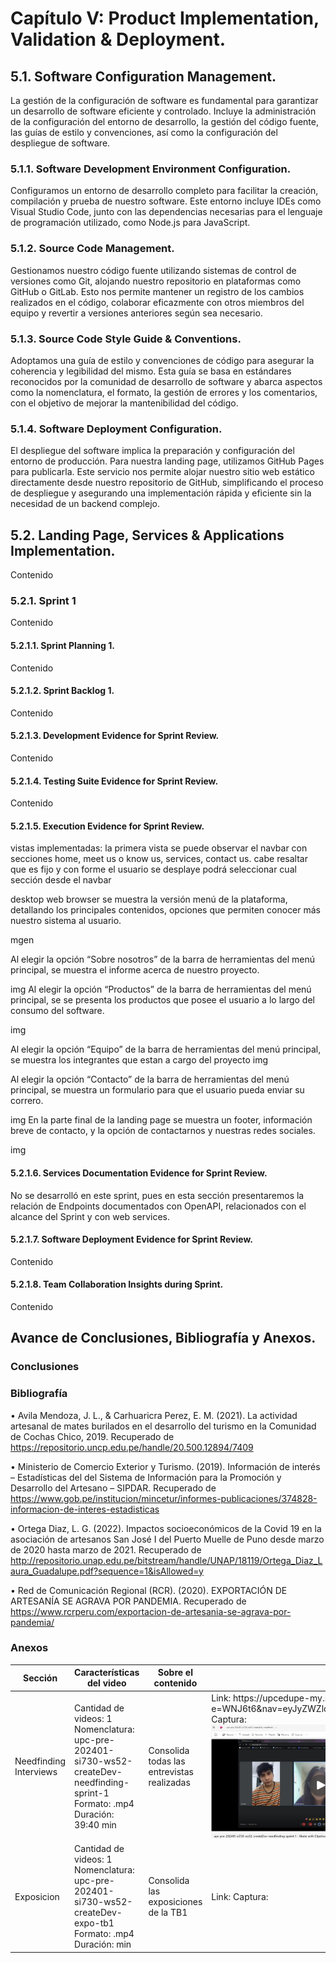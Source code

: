 # Capítulo V: Product Implementation, Validation & Deployment.

## 5.1. Software Configuration Management. 

La gestión de la configuración de software es fundamental para garantizar un desarrollo de software eficiente y controlado. Incluye la administración de la configuración del entorno de desarrollo, la gestión del código fuente, las guías de estilo y convenciones, así como la configuración del despliegue de software.

### 5.1.1. Software Development Environment Configuration.

Configuramos un entorno de desarrollo completo para facilitar la creación, compilación y prueba de nuestro software. Este entorno incluye IDEs como Visual Studio Code, junto con las dependencias necesarias para el lenguaje de programación utilizado, como Node.js para JavaScript.

### 5.1.2. Source Code Management.

Gestionamos nuestro código fuente utilizando sistemas de control de versiones como Git, alojando nuestro repositorio en plataformas como GitHub o GitLab. Esto nos permite mantener un registro de los cambios realizados en el código, colaborar eficazmente con otros miembros del equipo y revertir a versiones anteriores según sea necesario.

### 5.1.3. Source Code Style Guide & Conventions.

Adoptamos una guía de estilo y convenciones de código para asegurar la coherencia y legibilidad del mismo. Esta guía se basa en estándares reconocidos por la comunidad de desarrollo de software y abarca aspectos como la nomenclatura, el formato, la gestión de errores y los comentarios, con el objetivo de mejorar la mantenibilidad del código.

### 5.1.4. Software Deployment Configuration.

El despliegue del software implica la preparación y configuración del entorno de producción. Para nuestra landing page, utilizamos GitHub Pages para publicarla. Este servicio nos permite alojar nuestro sitio web estático directamente desde nuestro repositorio de GitHub, simplificando el proceso de despliegue y asegurando una implementación rápida y eficiente sin la necesidad de un backend complejo.

## 5.2. Landing Page, Services & Applications Implementation.

Contenido

### 5.2.1. Sprint 1

Contenido

#### 5.2.1.1. Sprint Planning 1.

Contenido

#### 5.2.1.2. Sprint Backlog 1.

Contenido

#### 5.2.1.3. Development Evidence for Sprint Review.

Contenido

#### 5.2.1.4. Testing Suite Evidence for Sprint Review.

Contenido

#### 5.2.1.5. Execution Evidence for Sprint Review.
vistas implementadas: la primera vista se puede observar el navbar con secciones home, meet us o know us, services, contact us. cabe resaltar que es fijo y con forme el usuario se desplaye podrá seleccionar cual sección desde el navbar

desktop web browser se muestra la versión menú de la plataforma, detallando los principales contenidos, opciones que permiten conocer más nuestro sistema al usuario.

mgen

Al elegir la opción “Sobre nosotros” de la barra de herramientas del menú principal, se muestra  el informe  acerca de nuestro proyecto.

img
Al elegir la opción “Productos” de la barra de herramientas del menú principal, se se presenta los productos que posee el usuario a lo largo del consumo del software.

img

Al elegir la opción “Equipo” de la barra de herramientas del menú principal, se muestra  los integrantes que estan a cargo del proyecto
img


Al elegir la opción “Contacto” de la barra de herramientas del menú principal, se muestra  un formulario para que el usuario pueda enviar su correro.

img
En la parte final de la landing page se muestra un footer, información breve de contacto, y la opción de contactarnos y nuestras redes sociales.

img

#### 5.2.1.6. Services Documentation Evidence for Sprint Review.

No se desarrolló en este sprint, pues en esta sección presentaremos la relación de Endpoints documentados con OpenAPI, relacionados con el alcance del Sprint y con web services.


#### 5.2.1.7. Software Deployment Evidence for Sprint Review.

Contenido

#### 5.2.1.8. Team Collaboration Insights during Sprint.

Contenido

## Avance de Conclusiones, Bibliografía y Anexos.

### **Conclusiones**
  
### **Bibliografía**

•	Avila Mendoza, J. L., & Carhuaricra Perez, E. M. (2021). La actividad artesanal de mates burilados en el desarrollo del turismo en la Comunidad de Cochas Chico, 2019. Recuperado de https://repositorio.uncp.edu.pe/handle/20.500.12894/7409 

•	Ministerio de Comercio Exterior y Turismo. (2019). Información de interés – Estadísticas del del Sistema de Información para la Promoción y Desarrollo del Artesano – SIPDAR. Recuperado de https://www.gob.pe/institucion/mincetur/informes-publicaciones/374828-informacion-de-interes-estadisticas 

•	Ortega Diaz, L. G. (2022). Impactos socioeconómicos de la Covid 19 en la asociación de artesanos San José I del Puerto Muelle de Puno desde marzo de 2020 hasta marzo de 2021.
Recuperado de http://repositorio.unap.edu.pe/bitstream/handle/UNAP/18119/Ortega_Diaz_Laura_Guadalupe.pdf?sequence=1&isAllowed=y 

•	Red de Comunicación Regional (RCR). (2020). EXPORTACIÓN DE ARTESANÍA SE AGRAVA POR PANDEMIA. 
Recuperado de https://www.rcrperu.com/exportacion-de-artesania-se-agrava-por-pandemia/  

### **Anexos**

<table>
        <thead>
            <tr>
                <th>Sección</th>
                <th>Características del video</th>
                <th>Sobre el contenido</th>
                <th>Integración y entrega</th>
            </tr>
        </thead>
        <tbody>
            <tr>
                <td>Needfinding Interviews</td>
                <td>Cantidad de videos: 1 <br> 
                  Nomenclatura: upc-pre-202401-si730-ws52-createDev-needfinding-sprint-1 <br>
                  Formato: .mp4 <br>
                  Duración: 39:40 min </td>
                <td>Consolida todas las entrevistas realizadas</td>
                <td>Link: https://upcedupe-my.sharepoint.com/:v:/g/personal/u202118315_upc_edu_pe/EURwPZ16EXFKuMV6gNK0DAcBU3VkwPiEbiXSTPht833V-w?e=WNJ6t6&nav=eyJyZWZlcnJhbEluZm8iOnsicmVmZXJyYWxBcHAiOiJTdHJlYW1XZWJBcHAiLCJyZWZlcnJhbFZpZXciOiJTaGFyZURpYWxvZy1MaW5rIiwicmVmZXJyYWxBcHBQbGF0Zm9ybSI6IldlYiIsInJlZmVycmFsTW9kZSI6InZpZXcifX0%3D 
                  Captura: <br>
                  <img src="/img/interviews.png" width="350"></img> </td>
            </tr>
            <tr>
                <td>Exposicion</td>
                <td>Cantidad de videos: 1 <br>
                  Nomenclatura: upc-pre-202401-si730-ws52-createDev-expo-tb1 <br>
                  Formato: .mp4 <br>
                  Duración: min</td>
                <td>Consolida las exposiciones de la TB1</td>
                <td>Link: Captura: </td>
            </tr>
            <!-- Puedes agregar más filas según tus necesidades -->
        </tbody>
    </table>
